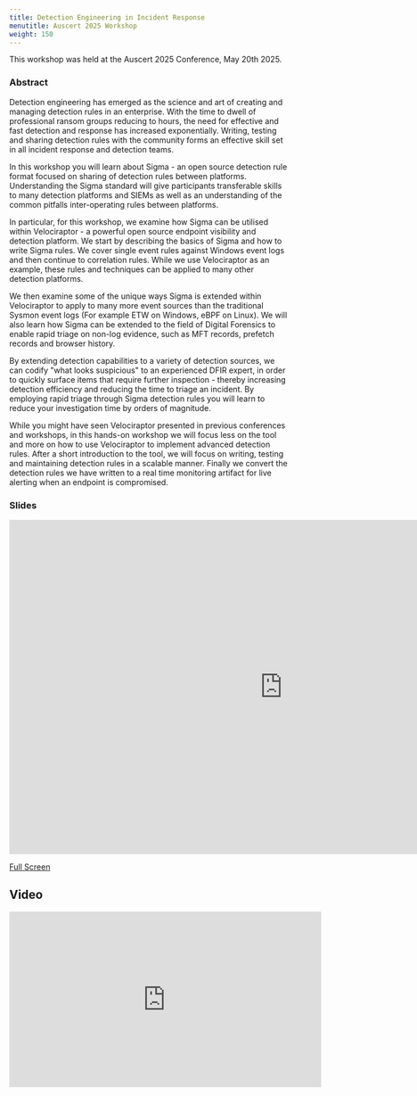 ```yaml
---
title: Detection Engineering in Incident Response
menutitle: Auscert 2025 Workshop
weight: 150
---
```


This workshop was held at the Auscert 2025 Conference, May 20th 2025.

### Abstract

Detection engineering has emerged as the science and art of creating
and managing detection rules in an enterprise. With the time to dwell
of professional ransom groups reducing to hours, the need for
effective and fast detection and response has increased
exponentially. Writing, testing and sharing detection rules with the
community forms an effective skill set in all incident response and
detection teams.

In this workshop you will learn about Sigma - an open source detection
rule format focused on sharing of detection rules between
platforms. Understanding the Sigma standard will give participants
transferable skills to many detection platforms and SIEMs as well as
an understanding of the common pitfalls inter-operating rules between
platforms.

In particular, for this workshop, we examine how Sigma can be utilised
within Velociraptor - a powerful open source endpoint visibility and
detection platform. We start by describing the basics of Sigma and how
to write Sigma rules. We cover single event rules against Windows
event logs and then continue to correlation rules. While we use
Velociraptor as an example, these rules and techniques can be applied
to many other detection platforms.

We then examine some of the unique ways Sigma is extended within
Velociraptor to apply to many more event sources than the traditional
Sysmon event logs (For example ETW on Windows, eBPF on Linux). We will
also learn how Sigma can be extended to the field of Digital Forensics
to enable rapid triage on non-log evidence, such as MFT records,
prefetch records and browser history.

By extending detection capabilities to a variety of detection sources,
we can codify "what looks suspicious" to an experienced DFIR expert,
in order to quickly surface items that require further inspection -
thereby increasing detection efficiency and reducing the time to
triage an incident. By employing rapid triage through Sigma detection
rules you will learn to reduce your investigation time by orders of
magnitude.

While you might have seen Velociraptor presented in previous
conferences and workshops, in this hands-on workshop we will focus
less on the tool and more on how to use Velociraptor to implement
advanced detection rules. After a short introduction to the tool, we
will focus on writing, testing and maintaining detection rules in a
scalable manner. Finally we convert the detection rules we have
written to a real time monitoring artifact for live alerting when an
endpoint is compromised.


### Slides

<iframe src="https://present.velocidex.com/presentations/2025-auscert-detection_workshop/index.html" frameborder="0" width="980px" height="600px" allowfullscreen="true" mozallowfullscreen="true" webkitallowfullscreen="true"></iframe>

[Full Screen](https://present.velocidex.com/presentations/2025-auscert-detection_workshop/index.html)

## Video

<iframe width="560" height="315" src="https://www.youtube.com/embed/3EBrpFngfd4?si=QU5k6bklhCwRXyTV" title="YouTube video player" frameborder="0" allow="accelerometer; autoplay; clipboard-write; encrypted-media; gyroscope; picture-in-picture; web-share" referrerpolicy="strict-origin-when-cross-origin" allowfullscreen></iframe>
